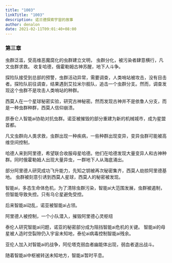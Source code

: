 ```yaml
---
title: "1003"
linkTitle: "1003"
description: 诺兰德探索宇宙的故事
author: denalon
date: 2021-02-11T09:01:40+08:00
---
```


### 第三章

虫群泛滥，受高维恶魔腐化的虫群建立文明，
虫群分化，被污染者肆意横行，凡文虫群求救。
收复哈德，俄霍勒姆古神苏醒，地下人斗争。


探险队接受到总部的预警，虫群活动异常，需要调查，人类哨站被攻击，没有目击者。探险队前往调查，结果遇到艾拉米尔舰队，追击一个虫群分支。然而，调查发现这个虫群不是攻击人类哨站的种群。

西莫人在一个星球秘密实验，研究古神秘密。然而发现古神并不是依鲁人分支，而是一种虫群种群，西莫人信仰崩溃。

原泰仑人智能ai协助对抗虫群。诺亚被摧毁的部分重建为新的机械城市，成为星盟首都。

凡文虫群向人类求救，虫群出现一种疾病，一些种群出现变异，变异虫群可能被高维空间控制，


哈德人来到阿里德，希望联合收服母星哈德。他们在哈德发现大量变异人和古神种群。同时俄霍勒姆人出现大量异虫，一群地下人从海底涌出。



部分阿里德人研究成功飞升能力，先知之钥被再次秘密集齐，西莫人劫掠阿里德基地。
虫群被刻意引诱到西莫人星球，西莫人的秘密被发现。

 智能ai，多态生命体危机，为了清除虫群污染，智能ai大范围发展，虫群被遏制，但智能导致失控。只有乌仑星避免受控。

后来智能ai动乱，诺亚被智能ai占领。

阿里德人被控制，一个小队潜入，摧毁阿里德心灵枢纽

泰伦人研究智能ai问题，诺亚的秘密部分成为阻挡智能ai危机的关键。
智能ai的母星被人造时空裂隙仍入宇宙未知地，泰伦ai病毒控制智能ai残余。

亚伦人加入对智能ai的战争，阿伦塔克弱血者幽能体出现，弱血者退出战斗。

随着智能ai中枢被转送未知地方，智能ai暂时平息。

